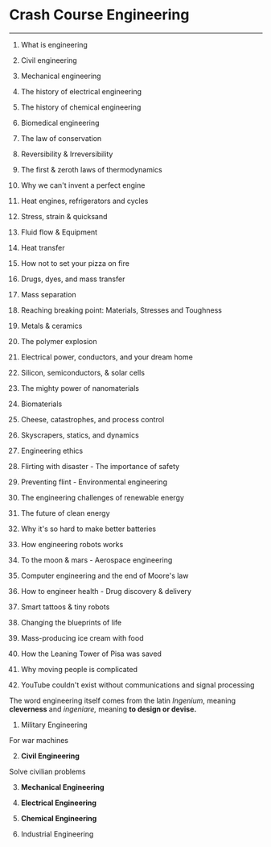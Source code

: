 # Crash Course Engineering

---

1. What is engineering

2. Civil engineering

3. Mechanical engineering

4. The history of electrical engineering

5. The history of chemical engineering

6. Biomedical engineering

7. The law of conservation

8. Reversibility & Irreversibility

9. The first & zeroth laws of thermodynamics

10. Why we can't invent a perfect engine

11. Heat engines, refrigerators and cycles

12. Stress, strain & quicksand

13. Fluid flow & Equipment

14. Heat transfer

15. How not to set your pizza on fire

16. Drugs, dyes, and mass transfer

17. Mass separation

18. Reaching breaking point: Materials, Stresses and Toughness

19. Metals & ceramics

20. The polymer explosion

21. Electrical power, conductors, and your dream home

22. Silicon, semiconductors, & solar cells

23. The mighty power of nanomaterials

24. Biomaterials

25. Cheese, catastrophes, and process control

26. Skyscrapers, statics, and dynamics

27. Engineering ethics

28. Flirting with disaster - The importance of safety

29. Preventing flint - Environmental engineering

30. The engineering challenges of renewable energy

31. The future of clean energy

32. Why it's so hard to make better batteries

33. How engineering robots works

34. To the moon & mars - Aerospace engineering

35. Computer engineering and the end of Moore's law

36. How to engineer health - Drug discovery & delivery

37. Smart tattoos & tiny robots

38. Changing the blueprints of life

39. Mass-producing ice cream with food

40. How the Leaning Tower of Pisa was saved

41. Why moving people is complicated

42. YouTube couldn't exist without communications and signal processing

The word engineering itself comes from the latin *Ingenium*, meaning **cleverness** and *ingeniare,* meaning **to design or devise.**

1. Military Engineering

For war machines

2. **Civil Engineering**

Solve civilian problems

3. **Mechanical Engineering**

4. **Electrical Engineering**

5. **Chemical Engineering**

6. Industrial Engineering
